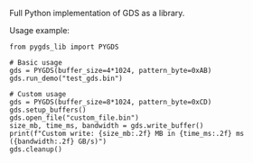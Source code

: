 Full Python implementation of GDS as a library.

Usage example:

```
from pygds_lib import PYGDS

# Basic usage
gds = PYGDS(buffer_size=4*1024, pattern_byte=0xAB)
gds.run_demo("test_gds.bin")

# Custom usage
gds = PYGDS(buffer_size=8*1024, pattern_byte=0xCD)
gds.setup_buffers()
gds.open_file("custom_file.bin")
size_mb, time_ms, bandwidth = gds.write_buffer()
print(f"Custom write: {size_mb:.2f} MB in {time_ms:.2f} ms ({bandwidth:.2f} GB/s)")
gds.cleanup()
```
